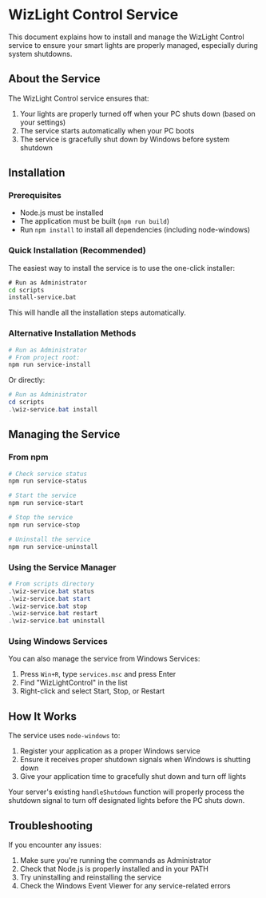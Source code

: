 # WizLight Control Service

This document explains how to install and manage the WizLight Control service to ensure your smart lights are properly managed, especially during system shutdowns.

## About the Service

The WizLight Control service ensures that:

1. Your lights are properly turned off when your PC shuts down (based on your settings)
2. The service starts automatically when your PC boots
3. The service is gracefully shut down by Windows before system shutdown

## Installation

### Prerequisites

- Node.js must be installed
- The application must be built (`npm run build`)
- Run `npm install` to install all dependencies (including node-windows)

### Quick Installation (Recommended)

The easiest way to install the service is to use the one-click installer:

```bat
# Run as Administrator
cd scripts
install-service.bat
```

This will handle all the installation steps automatically.

### Alternative Installation Methods

```powershell
# Run as Administrator
# From project root:
npm run service-install
```

Or directly:

```powershell
# Run as Administrator
cd scripts
.\wiz-service.bat install
```

## Managing the Service

### From npm

```powershell
# Check service status
npm run service-status

# Start the service
npm run service-start

# Stop the service
npm run service-stop

# Uninstall the service
npm run service-uninstall
```

### Using the Service Manager

```powershell
# From scripts directory
.\wiz-service.bat status
.\wiz-service.bat start
.\wiz-service.bat stop
.\wiz-service.bat restart
.\wiz-service.bat uninstall
```

### Using Windows Services

You can also manage the service from Windows Services:

1. Press `Win+R`, type `services.msc` and press Enter
2. Find "WizLightControl" in the list
3. Right-click and select Start, Stop, or Restart

## How It Works

The service uses `node-windows` to:

1. Register your application as a proper Windows service
2. Ensure it receives proper shutdown signals when Windows is shutting down
3. Give your application time to gracefully shut down and turn off lights

Your server's existing `handleShutdown` function will properly process the shutdown signal to turn off designated lights before the PC shuts down.

## Troubleshooting

If you encounter any issues:

1. Make sure you're running the commands as Administrator
2. Check that Node.js is properly installed and in your PATH
3. Try uninstalling and reinstalling the service
4. Check the Windows Event Viewer for any service-related errors
